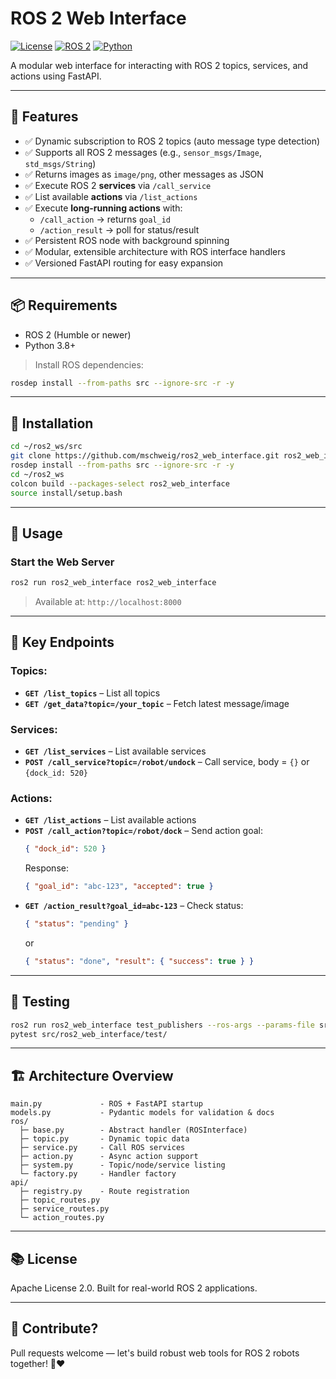 # ROS 2 Web Interface

[![License](https://img.shields.io/github/license/mschweig/ros2_web_interface.svg)](LICENSE)
[![ROS 2](https://img.shields.io/badge/ROS%202-Humble-blue)](https://docs.ros.org/en/humble/index.html)
[![Python](https://img.shields.io/badge/python-3.8+-blue.svg)](https://www.python.org/downloads/)

A modular web interface for interacting with ROS 2 topics, services, and actions using FastAPI.

---

## 🚀 Features

- ✅ Dynamic subscription to ROS 2 topics (auto message type detection)
- ✅ Supports all ROS 2 messages (e.g., `sensor_msgs/Image`, `std_msgs/String`)
- ✅ Returns images as `image/png`, other messages as JSON
- ✅ Execute ROS 2 **services** via `/call_service`
- ✅ List available **actions** via `/list_actions`
- ✅ Execute **long-running actions** with:
  - `/call_action` → returns `goal_id`
  - `/action_result` → poll for status/result
- ✅ Persistent ROS node with background spinning
- ✅ Modular, extensible architecture with ROS interface handlers
- ✅ Versioned FastAPI routing for easy expansion

---

## 📦 Requirements

- ROS 2 (Humble or newer)
- Python 3.8+

> Install ROS dependencies:
```bash
rosdep install --from-paths src --ignore-src -r -y
```

---

## 🔧 Installation

```bash
cd ~/ros2_ws/src
git clone https://github.com/mschweig/ros2_web_interface.git ros2_web_interface
rosdep install --from-paths src --ignore-src -r -y
cd ~/ros2_ws
colcon build --packages-select ros2_web_interface
source install/setup.bash
```

---

## 🚀 Usage

### Start the Web Server
```bash
ros2 run ros2_web_interface ros2_web_interface
```

> Available at: `http://localhost:8000`

---

## 📘 Key Endpoints

### Topics:
- **`GET /list_topics`** – List all topics
- **`GET /get_data?topic=/your_topic`** – Fetch latest message/image

### Services:
- **`GET /list_services`** – List available services
- **`POST /call_service?topic=/robot/undock`** – Call service, body = `{}` or `{dock_id: 520}`

### Actions:
- **`GET /list_actions`** – List available actions
- **`POST /call_action?topic=/robot/dock`** – Send action goal:
  ```json
  { "dock_id": 520 }
  ```
  Response:
  ```json
  { "goal_id": "abc-123", "accepted": true }
  ```
- **`GET /action_result?goal_id=abc-123`** – Check status:
  ```json
  { "status": "pending" }
  ```
  or
  ```json
  { "status": "done", "result": { "success": true } }
  ```

---

## 🧪 Testing

```bash
ros2 run ros2_web_interface test_publishers --ros-args --params-file src/ros2_web_interface/test/params.yaml
pytest src/ros2_web_interface/test/
```

---

## 🏗 Architecture Overview

```
main.py             - ROS + FastAPI startup
models.py           - Pydantic models for validation & docs
ros/
  ├─ base.py        - Abstract handler (ROSInterface)
  ├─ topic.py       - Dynamic topic data
  ├─ service.py     - Call ROS services
  ├─ action.py      - Async action support
  ├─ system.py      - Topic/node/service listing
  └─ factory.py     - Handler factory
api/
  ├─ registry.py    - Route registration
  ├─ topic_routes.py
  ├─ service_routes.py
  └─ action_routes.py
```

---

## 📚 License

Apache License 2.0. Built for real-world ROS 2 applications.

---

## 🤛 Contribute?

Pull requests welcome — let's build robust web tools for ROS 2 robots together! 🤖❤️
